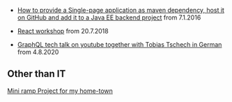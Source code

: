 * [How to provide a Single-page application as maven dependency, host it on GitHub and add it to a Java EE backend project](http://switajski.github.io/how-to-create-maven-artifact-with-static-web-resources)
from 7.1.2016

* [React workshop](http://switajski.github.io/react-workshop)
from 20.7.2018

* [GraphQL tech talk on youtube together with Tobias Tschech in German](https://www.youtube.com/watch?v=9gilc39zUOE)
from 4.8.2020

## Other than IT

[Mini ramp Project for my home-town](http://switajski.github.io/miniramp)

